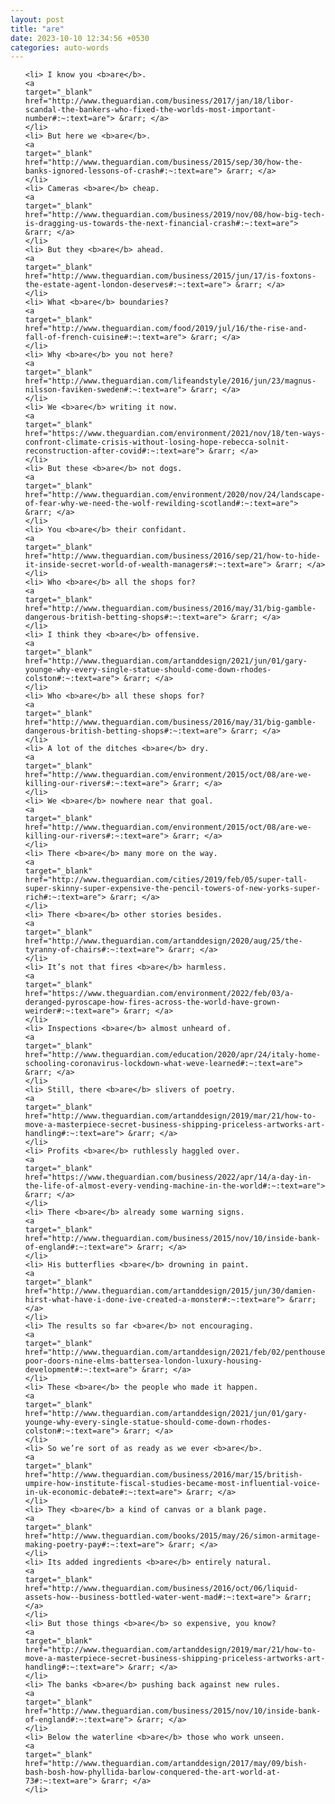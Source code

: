 ```yaml
---
layout: post
title: "are"
date: 2023-10-10 12:34:56 +0530
categories: auto-words
---
```

<ol>

    <li> I know you <b>are</b>.
    <a 
    target="_blank" 
    href="http://www.theguardian.com/business/2017/jan/18/libor-scandal-the-bankers-who-fixed-the-worlds-most-important-number#:~:text=are"> &rarr; </a>
    </li>
    <li> But here we <b>are</b>.
    <a 
    target="_blank" 
    href="http://www.theguardian.com/business/2015/sep/30/how-the-banks-ignored-lessons-of-crash#:~:text=are"> &rarr; </a>
    </li>
    <li> Cameras <b>are</b> cheap.
    <a 
    target="_blank" 
    href="http://www.theguardian.com/business/2019/nov/08/how-big-tech-is-dragging-us-towards-the-next-financial-crash#:~:text=are"> &rarr; </a>
    </li>
    <li> But they <b>are</b> ahead.
    <a 
    target="_blank" 
    href="http://www.theguardian.com/business/2015/jun/17/is-foxtons-the-estate-agent-london-deserves#:~:text=are"> &rarr; </a>
    </li>
    <li> What <b>are</b> boundaries?
    <a 
    target="_blank" 
    href="http://www.theguardian.com/food/2019/jul/16/the-rise-and-fall-of-french-cuisine#:~:text=are"> &rarr; </a>
    </li>
    <li> Why <b>are</b> you not here?
    <a 
    target="_blank" 
    href="http://www.theguardian.com/lifeandstyle/2016/jun/23/magnus-nilsson-faviken-sweden#:~:text=are"> &rarr; </a>
    </li>
    <li> We <b>are</b> writing it now.
    <a 
    target="_blank" 
    href="https://www.theguardian.com/environment/2021/nov/18/ten-ways-confront-climate-crisis-without-losing-hope-rebecca-solnit-reconstruction-after-covid#:~:text=are"> &rarr; </a>
    </li>
    <li> But these <b>are</b> not dogs.
    <a 
    target="_blank" 
    href="http://www.theguardian.com/environment/2020/nov/24/landscape-of-fear-why-we-need-the-wolf-rewilding-scotland#:~:text=are"> &rarr; </a>
    </li>
    <li> You <b>are</b> their confidant.
    <a 
    target="_blank" 
    href="http://www.theguardian.com/business/2016/sep/21/how-to-hide-it-inside-secret-world-of-wealth-managers#:~:text=are"> &rarr; </a>
    </li>
    <li> Who <b>are</b> all the shops for?
    <a 
    target="_blank" 
    href="http://www.theguardian.com/business/2016/may/31/big-gamble-dangerous-british-betting-shops#:~:text=are"> &rarr; </a>
    </li>
    <li> I think they <b>are</b> offensive.
    <a 
    target="_blank" 
    href="http://www.theguardian.com/artanddesign/2021/jun/01/gary-younge-why-every-single-statue-should-come-down-rhodes-colston#:~:text=are"> &rarr; </a>
    </li>
    <li> Who <b>are</b> all these shops for?
    <a 
    target="_blank" 
    href="http://www.theguardian.com/business/2016/may/31/big-gamble-dangerous-british-betting-shops#:~:text=are"> &rarr; </a>
    </li>
    <li> A lot of the ditches <b>are</b> dry.
    <a 
    target="_blank" 
    href="http://www.theguardian.com/environment/2015/oct/08/are-we-killing-our-rivers#:~:text=are"> &rarr; </a>
    </li>
    <li> We <b>are</b> nowhere near that goal.
    <a 
    target="_blank" 
    href="http://www.theguardian.com/environment/2015/oct/08/are-we-killing-our-rivers#:~:text=are"> &rarr; </a>
    </li>
    <li> There <b>are</b> many more on the way.
    <a 
    target="_blank" 
    href="http://www.theguardian.com/cities/2019/feb/05/super-tall-super-skinny-super-expensive-the-pencil-towers-of-new-yorks-super-rich#:~:text=are"> &rarr; </a>
    </li>
    <li> There <b>are</b> other stories besides.
    <a 
    target="_blank" 
    href="http://www.theguardian.com/artanddesign/2020/aug/25/the-tyranny-of-chairs#:~:text=are"> &rarr; </a>
    </li>
    <li> It’s not that fires <b>are</b> harmless.
    <a 
    target="_blank" 
    href="https://www.theguardian.com/environment/2022/feb/03/a-deranged-pyroscape-how-fires-across-the-world-have-grown-weirder#:~:text=are"> &rarr; </a>
    </li>
    <li> Inspections <b>are</b> almost unheard of.
    <a 
    target="_blank" 
    href="http://www.theguardian.com/education/2020/apr/24/italy-home-schooling-coronavirus-lockdown-what-weve-learned#:~:text=are"> &rarr; </a>
    </li>
    <li> Still, there <b>are</b> slivers of poetry.
    <a 
    target="_blank" 
    href="http://www.theguardian.com/artanddesign/2019/mar/21/how-to-move-a-masterpiece-secret-business-shipping-priceless-artworks-art-handling#:~:text=are"> &rarr; </a>
    </li>
    <li> Profits <b>are</b> ruthlessly haggled over.
    <a 
    target="_blank" 
    href="https://www.theguardian.com/business/2022/apr/14/a-day-in-the-life-of-almost-every-vending-machine-in-the-world#:~:text=are"> &rarr; </a>
    </li>
    <li> There <b>are</b> already some warning signs.
    <a 
    target="_blank" 
    href="http://www.theguardian.com/business/2015/nov/10/inside-bank-of-england#:~:text=are"> &rarr; </a>
    </li>
    <li> His butterflies <b>are</b> drowning in paint.
    <a 
    target="_blank" 
    href="http://www.theguardian.com/artanddesign/2015/jun/30/damien-hirst-what-have-i-done-ive-created-a-monster#:~:text=are"> &rarr; </a>
    </li>
    <li> The results so far <b>are</b> not encouraging.
    <a 
    target="_blank" 
    href="http://www.theguardian.com/artanddesign/2021/feb/02/penthouses-poor-doors-nine-elms-battersea-london-luxury-housing-development#:~:text=are"> &rarr; </a>
    </li>
    <li> These <b>are</b> the people who made it happen.
    <a 
    target="_blank" 
    href="http://www.theguardian.com/artanddesign/2021/jun/01/gary-younge-why-every-single-statue-should-come-down-rhodes-colston#:~:text=are"> &rarr; </a>
    </li>
    <li> So we’re sort of as ready as we ever <b>are</b>.
    <a 
    target="_blank" 
    href="http://www.theguardian.com/business/2016/mar/15/british-umpire-how-institute-fiscal-studies-became-most-influential-voice-in-uk-economic-debate#:~:text=are"> &rarr; </a>
    </li>
    <li> They <b>are</b> a kind of canvas or a blank page.
    <a 
    target="_blank" 
    href="http://www.theguardian.com/books/2015/may/26/simon-armitage-making-poetry-pay#:~:text=are"> &rarr; </a>
    </li>
    <li> Its added ingredients <b>are</b> entirely natural.
    <a 
    target="_blank" 
    href="http://www.theguardian.com/business/2016/oct/06/liquid-assets-how--business-bottled-water-went-mad#:~:text=are"> &rarr; </a>
    </li>
    <li> But those things <b>are</b> so expensive, you know?
    <a 
    target="_blank" 
    href="http://www.theguardian.com/artanddesign/2019/mar/21/how-to-move-a-masterpiece-secret-business-shipping-priceless-artworks-art-handling#:~:text=are"> &rarr; </a>
    </li>
    <li> The banks <b>are</b> pushing back against new rules.
    <a 
    target="_blank" 
    href="http://www.theguardian.com/business/2015/nov/10/inside-bank-of-england#:~:text=are"> &rarr; </a>
    </li>
    <li> Below the waterline <b>are</b> those who work unseen.
    <a 
    target="_blank" 
    href="http://www.theguardian.com/artanddesign/2017/may/09/bish-bash-bosh-how-phyllida-barlow-conquered-the-art-world-at-73#:~:text=are"> &rarr; </a>
    </li>